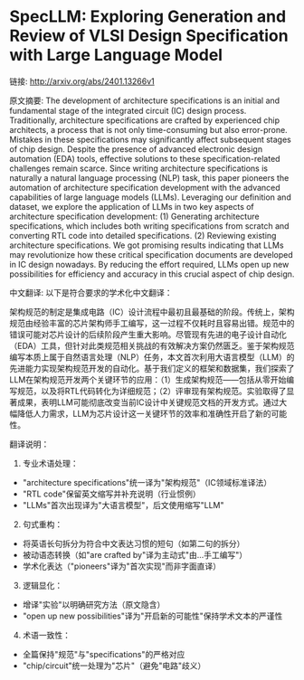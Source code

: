 # SpecLLM: Exploring Generation and Review of VLSI Design Specification with Large Language Model

链接: http://arxiv.org/abs/2401.13266v1

原文摘要:
The development of architecture specifications is an initial and fundamental
stage of the integrated circuit (IC) design process. Traditionally,
architecture specifications are crafted by experienced chip architects, a
process that is not only time-consuming but also error-prone. Mistakes in these
specifications may significantly affect subsequent stages of chip design.
Despite the presence of advanced electronic design automation (EDA) tools,
effective solutions to these specification-related challenges remain scarce.
Since writing architecture specifications is naturally a natural language
processing (NLP) task, this paper pioneers the automation of architecture
specification development with the advanced capabilities of large language
models (LLMs). Leveraging our definition and dataset, we explore the
application of LLMs in two key aspects of architecture specification
development: (1) Generating architecture specifications, which includes both
writing specifications from scratch and converting RTL code into detailed
specifications. (2) Reviewing existing architecture specifications. We got
promising results indicating that LLMs may revolutionize how these critical
specification documents are developed in IC design nowadays. By reducing the
effort required, LLMs open up new possibilities for efficiency and accuracy in
this crucial aspect of chip design.

中文翻译:
以下是符合要求的学术化中文翻译：

架构规范的制定是集成电路（IC）设计流程中最初且最基础的阶段。传统上，架构规范由经验丰富的芯片架构师手工编写，这一过程不仅耗时且容易出错。规范中的错误可能对芯片设计的后续阶段产生重大影响。尽管现有先进的电子设计自动化（EDA）工具，但针对此类规范相关挑战的有效解决方案仍然匮乏。鉴于架构规范编写本质上属于自然语言处理（NLP）任务，本文首次利用大语言模型（LLM）的先进能力实现架构规范开发的自动化。基于我们定义的框架和数据集，我们探索了LLM在架构规范开发两个关键环节的应用：（1）生成架构规范——包括从零开始编写规范，以及将RTL代码转化为详细规范；（2）评审现有架构规范。实验取得了显著成果，表明LLM可能彻底改变当前IC设计中关键规范文档的开发方式。通过大幅降低人力需求，LLM为芯片设计这一关键环节的效率和准确性开启了新的可能性。

翻译说明：
1. 专业术语处理：
- "architecture specifications"统一译为"架构规范"（IC领域标准译法）
- "RTL code"保留英文缩写并补充说明（行业惯例）
- "LLMs"首次出现译为"大语言模型"，后文使用缩写"LLM"

2. 句式重构：
- 将英语长句拆分为符合中文表达习惯的短句（如第二句的拆分）
- 被动语态转换（如"are crafted by"译为主动式"由...手工编写"）
- 学术化表达（"pioneers"译为"首次实现"而非字面直译）

3. 逻辑显化：
- 增译"实验"以明确研究方法（原文隐含）
- "open up new possibilities"译为"开启新的可能性"保持学术文本的严谨性

4. 术语一致性：
- 全篇保持"规范"与"specifications"的严格对应
- "chip/circuit"统一处理为"芯片"（避免"电路"歧义）
